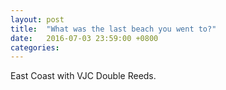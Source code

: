 ```yaml
---
layout: post
title:  "What was the last beach you went to?"
date:   2016-07-03 23:59:00 +0800
categories: 
---
```

East Coast with VJC Double Reeds.
